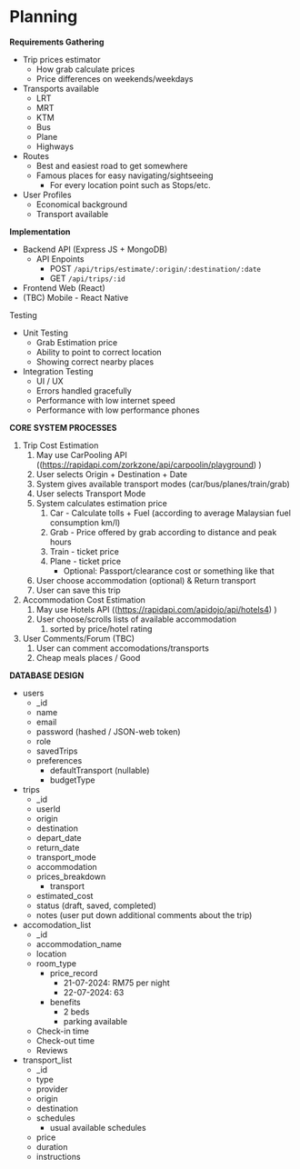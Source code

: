 # Planning

**Requirements Gathering**

- Trip prices estimator
  - How grab calculate prices
  - Price differences on weekends/weekdays
- Transports available
  - LRT
  - MRT
  - KTM
  - Bus
  - Plane
  - Highways
- Routes
  - Best and easiest road to get somewhere
  - Famous places for easy navigating/sightseeing
    - For every location point such as Stops/etc.
- User Profiles
  - Economical background
  - Transport available

**Implementation**

- Backend API (Express JS + MongoDB)
  - API Enpoints
    - POST `/api/trips/estimate/:origin/:destination/:date`
    - GET `/api/trips/:id`
- Frontend Web (React)
- (TBC) Mobile - React Native

Testing

- Unit Testing
  - Grab Estimation price
  - Ability to point to correct location
  - Showing correct nearby places
- Integration Testing
  - UI / UX
  - Errors handled gracefully
  - Performance with low internet speed
  - Performance with low performance phones

**CORE SYSTEM PROCESSES**

1. Trip Cost Estimation
   1. May use CarPooling API ((https://rapidapi.com/zorkzone/api/carpoolin/playground) )
   2. User selects Origin + Destination + Date
   3. System gives available transport modes (car/bus/planes/train/grab)
   4. User selects Transport Mode
   5. System calculates estimation price
      1. Car - Calculate tolls + Fuel (according to average Malaysian fuel consumption km/l)
      2. Grab - Price offered by grab according to distance and peak hours
      3. Train - ticket price
      4. Plane - ticket price
         - Optional: Passport/clearance cost or something like that
   6. User choose accommodation (optional) & Return transport
   7. User can save this trip
2. Accommodation Cost Estimation
   1. May use Hotels API ((https://rapidapi.com/apidojo/api/hotels4) )
   2. User choose/scrolls lists of available accommodation
      1. sorted by price/hotel rating
3. User Comments/Forum (TBC)
   1. User can comment accomodations/transports
   2. Cheap meals places / Good

**DATABASE DESIGN**

- users
  - \_id
  - name
  - email
  - password (hashed / JSON-web token)
  - role
  - savedTrips
  - preferences
    - defaultTransport (nullable)
    - budgetType
- trips
  - \_id
  - userId
  - origin
  - destination
  - depart_date
  - return_date
  - transport_mode
  - accommodation
  - prices_breakdown
    - transport
  - estimated_cost
  - status (draft, saved, completed)
  - notes (user put down additional comments about the trip)
- accomodation_list
  - \_id
  - accommodation_name
  - location
  - room_type
    - price_record
      - 21-07-2024: RM75 per night
      - 22-07-2024: 63
    - benefits
      - 2 beds
      - parking available
  - Check-in time
  - Check-out time
  - Reviews
- transport_list
  - \_id
  - type
  - provider
  - origin
  - destination
  - schedules
    - usual available schedules
  - price
  - duration
  - instructions
